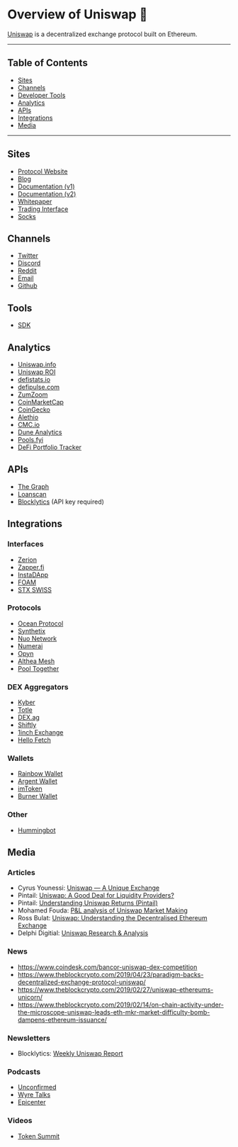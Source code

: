 # Overview of Uniswap 🦄

[Uniswap](https://uniswap.io/) is a decentralized exchange protocol built on Ethereum.

---

## Table of Contents

<!-- TOC -->

- [Sites](#sites)
- [Channels](#channels)
- [Developer Tools](#tools)
- [Analytics](#analytics)
- [APIs](#apis)
- [Integrations](#integrations)
- [Media](#media)


<!-- /TOC -->

---

## Sites
- [Protocol Website](https://uniswap.org/)
- [Blog](https://uniswap.org/blog)
- [Documentation (v1)](https://docs.uniswap.io/)
- [Documentation (v2)](https://uniswap.org/docs/v2)
- [Whitepaper](https://hackmd.io/C-DvwDSfSxuh-Gd4WKE_ig)
- [Trading Interface](http://uniswap.exchange)
- [Socks](https://unisocks.exchange/)

## Channels
- [Twitter](https://twitter.com/UniswapExchange)
- [Discord](https://discord.gg/tX9NDcK)
- [Reddit](https://www.reddit.com/r/uniswap/)
- [Email](mailto:contact@uniswap.org)
- [Github](https://github.com/Uniswap/)

## Tools
- [SDK](https://github.com/Uniswap/uniswap-sdk)

## Analytics
- [Uniswap.info](https://uniswap.info/)
- [Uniswap ROI](https://www.uniswaproi.com/#)
- [defistats.io](https://defistats.io/#/uniswap/)
- [defipulse.com](https://defipulse.com/)
- [ZumZoom](https://zumzoom.github.io/analytics/uniswap/liquidity.html)
- [CoinMarketCap](https://coinmarketcap.com/exchanges/uniswap/)
- [CoinGecko](https://www.coingecko.com/en/exchanges/uniswap)
- [Alethio](https://public.tableau.com/profile/alethio#!/vizhome/DeFi_15529865481350/UniswapLiquidityProviders)
- [CMC.io](https://cmc.io/exchanges/uniswap)
- [Dune Analytics](https://explore.duneanalytics.com/public/dashboards/c87JEtVi2GlyIZHQOR02NsfyJV48eaKEQSiKplJ7)
- [Pools.fyi](https://pools.fyi/)
- [DeFi Portfolio Tracker](https://portfolio.defiprime.com/)

## APIs
- [The Graph](https://thegraph.com/explorer/subgraph/graphprotocol/uniswap)
- [Loanscan](https://uniswap-api.loanscan.io/)
- [Blocklytics](https://docs.blocklytics.org/apis/uniswap-api) (API key required)

## Integrations

### Interfaces
- [Zerion](https://beta.zerion.io/0x11e4857bb9993a50c685a79afad4e6f65d518dda/overview)
- [Zapper.fi](https://www.zapper.fi/)
- [InstaDApp](https://instadapp.io/)
- [FOAM](https://www.foam.space/)
- [STX SWISS](https://www.stx.swiss/)

### Protocols
- [Ocean Protocol](https://oceanprotocol.com/)
- [Synthetix](https://synthetix.exchange/)
- [Nuo Network](https://nuo.network/)
- [Numerai](https://numer.ai/)
- [Opyn](https://www.opyn.co/)
- [Althea Mesh](https://althea.net/)
- [Pool Together](https://app.pooltogether.com/)

### DEX Aggregators
- [Kyber](https://kyber.network/)
- [Totle](https://www.totle.com/)
- [DEX.ag](https://dex.ag/)
- [Shiftly](https://shiftly.finance/)
- [1inch Exchange](https://1inch.exchange/)
- [Hello Fetch](https://hellofetch.co/)

### Wallets
- [Rainbow Wallet](https://rainbow.me/)
- [Argent Wallet](https://www.argent.xyz/)
- [imToken](https://token.im/)
- [Burner Wallet](https://xdai.io/)

### Other
- [Hummingbot](https://hummingbot.io/)

## Media

### Articles
- Cyrus Younessi: [Uniswap — A Unique Exchange](https://medium.com/scalar-capital/uniswap-a-unique-exchange-f4ef44f807bf)
- Pintail: [Uniswap: A Good Deal for Liquidity Providers?](https://medium.com/@pintail/uniswap-a-good-deal-for-liquidity-providers-104c0b6816f2)
- Pintail: [Understanding Uniswap Returns (Pintail)](https://medium.com/@pintail/understanding-uniswap-returns-cc593f3499ef)
- Mohamed Fouda: [P&L analysis of Uniswap Market Making](https://www.tokendaily.co/blog/pnl-analysis-of-uniswap-market-making)
- Ross Bulat: [Uniswap: Understanding the Decentralised Ethereum Exchange
](https://medium.com/block-journal/uniswap-understanding-the-decentralised-ethereum-exchange-5ee5d7878996)
- Delphi Digitial: [Uniswap Research & Analysis](https://www.delphidigital.io/uniswap)

### News
- https://www.coindesk.com/bancor-uniswap-dex-competition
- https://www.theblockcrypto.com/2019/04/23/paradigm-backs-decentralized-exchange-protocol-uniswap/
- https://www.theblockcrypto.com/2019/02/27/uniswap-ethereums-unicorn/
- https://www.theblockcrypto.com/2019/02/14/on-chain-activity-under-the-microscope-uniswap-leads-eth-mkr-market-difficulty-bomb-dampens-ethereum-issuance/

### Newsletters
- Blocklytics: [Weekly Uniswap Report](https://us19.campaign-archive.com/home/?u=e88f92fc087c0abfb94d292eb&id=a12a599126)

### Podcasts
- [Unconfirmed](https://unchainedpodcast.com/how-uniswap-quickly-became-one-of-the-most-popular-dexes/)
- [Wyre Talks](https://wyre-talks.simplecast.com/episodes/3789ee3f-3789ee3f)
- [Epicenter](https://epicenter.tv/episode/292/)

### Videos
- [Token Summit](https://www.youtube.com/watch?v=VsQw21cV680)
